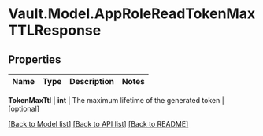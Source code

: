 # Vault.Model.AppRoleReadTokenMaxTTLResponse

## Properties

Name | Type | Description | Notes
------------ | ------------- | ------------- | -------------

**TokenMaxTtl** | **int** | The maximum lifetime of the generated token | [optional] 

[[Back to Model list]](../README.md#documentation-for-models) [[Back to API list]](../README.md#documentation-for-api-endpoints) [[Back to README]](../README.md)

